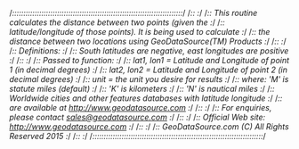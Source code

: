 /*::::::::::::::::::::::::::::::::::::::::::::::::::::::::::::::::::::::::::::*/
/*::                                                                         :*/
/*::  This routine calculates the distance between two points (given the     :*/
/*::  latitude/longitude of those points). It is being used to calculate     :*/
/*::  the distance between two locations using GeoDataSource(TM) Products    :*/
/*::                                                                         :*/
/*::  Definitions:                                                           :*/
/*::    South latitudes are negative, east longitudes are positive           :*/
/*::                                                                         :*/
/*::  Passed to function:                                                    :*/
/*::    lat1, lon1 = Latitude and Longitude of point 1 (in decimal degrees)  :*/
/*::    lat2, lon2 = Latitude and Longitude of point 2 (in decimal degrees)  :*/
/*::    unit = the unit you desire for results                               :*/
/*::           where: 'M' is statute miles (default)                         :*/
/*::                  'K' is kilometers                                      :*/
/*::                  'N' is nautical miles                                  :*/
/*::  Worldwide cities and other features databases with latitude longitude  :*/
/*::  are available at http://www.geodatasource.com                          :*/
/*::                                                                         :*/
/*::  For enquiries, please contact sales@geodatasource.com                  :*/
/*::                                                                         :*/
/*::  Official Web site: http://www.geodatasource.com                        :*/
/*::                                                                         :*/
/*::         GeoDataSource.com (C) All Rights Reserved 2015		   		     :*/
/*::                                                                         :*/
/*::::::::::::::::::::::::::::::::::::::::::::::::::::::::::::::::::::::::::::*/

